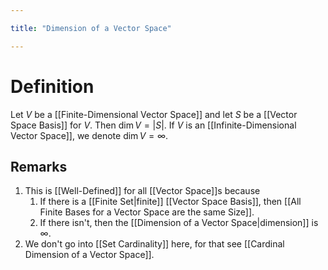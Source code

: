```yaml
---

title: "Dimension of a Vector Space"

---
```

# Definition
Let $V$ be a [[Finite-Dimensional Vector Space]] and let $S$ be a [[Vector Space Basis]] for $V$. Then $\dim V = |S|$. If $V$ is an [[Infinite-Dimensional Vector Space]], we denote $\dim V = \infty$.

## Remarks
1. This is [[Well-Defined]] for all [[Vector Space]]s because
	1. If there is a [[Finite Set|finite]] [[Vector Space Basis]], then [[All Finite Bases for a Vector Space are the same Size]].
	2. If there isn't, then the [[Dimension of a Vector Space|dimension]] is $\infty$.
2. We don't go into [[Set Cardinality]] here, for that see [[Cardinal Dimension of a Vector Space]].